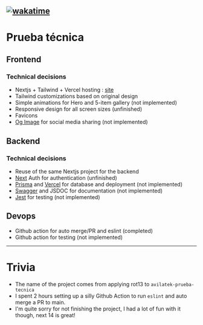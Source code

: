 [![wakatime](https://wakatime.com/badge/github/ruvasqm/nivyngrx-cehron-grpavpn.svg)](https://wakatime.com/badge/github/ruvasqm/nivyngrx-cehron-grpavpn)
---
# Prueba técnica

## Frontend

### Technical decisions

- Nextjs + Tailwind + Vercel hosting : [site](https://nivyngrx-cehron-grpavpn.ruvasq.me/)
- Tailwind customizations based on original design
- Simple animations for Hero and 5-item gallery (not implemented)
- Responsive design for all screen sizes (unfinished)
- Favicons
- [Og Image](https://og-image.vercel.app/) for social media sharing (not implemented)

## Backend

### Technical decisions
- Reuse of the same Nextjs project for the backend
- [Next](https://next-auth.js.org/getting-started/example) Auth for authentication (unfinished)
- [Prisma](https://www.prisma.io/docs/getting-started/setup-prisma/start-from-scratch-typescript-postgres) and [Vercel](https://vercel.com/guides/deploying-nextjs-prisma-to-vercel) for database and deployment (not implemented)
- [Swagger](https://github.com/jellydn/next-swagger-doc) and JSDOC for documentation (not implemented)
- [Jest](https://jestjs.io/docs/getting-started) for testing (not implemented)

## Devops
- Github action for auto merge/PR and eslint (completed)
- Github action for testing (not implemented)
---

# Trivia
- The name of the project comes from applying rot13 to `avilatek-prueba-tecnica`
- I spent 2 hours setting up a silly Github Action to run `eslint` and auto merge a PR to main.
- I'm quite sorry for not finishing the project, I had a lot of fun with it though, next 14 is great!

